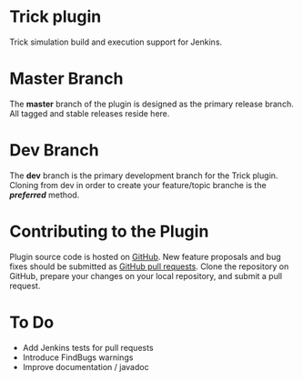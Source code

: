 Trick plugin
============

Trick simulation build and execution support for Jenkins.

Master Branch
=============

The **master** branch of the plugin is designed as the primary release branch. All tagged and stable releases reside here.

Dev Branch
==========

The **dev** branch is the primary development branch for the Trick plugin. Cloning from dev in order to create your feature/topic branche is the ***preferred*** method.

Contributing to the Plugin
==========================

Plugin source code is hosted on [GitHub](https://github.com/ddeno/trick-plugin).
New feature proposals and bug fixes should be submitted as [GitHub pull requests](https://help.github.com/articles/creating-a-pull-request).
Clone the repository on GitHub, prepare your changes on your local repository, and submit a pull request.

To Do
=====

* Add Jenkins tests for pull requests
* Introduce FindBugs warnings
* Improve documentation / javadoc

